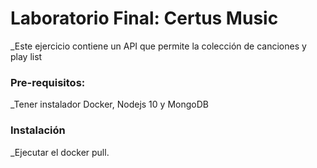 # Laboratorio Final: Certus Music
_Este ejercicio contiene un API que permite la colección de canciones y play list

### Pre-requisitos:
_Tener instalador Docker, Nodejs 10 y MongoDB

### Instalación
_Ejecutar el docker pull.